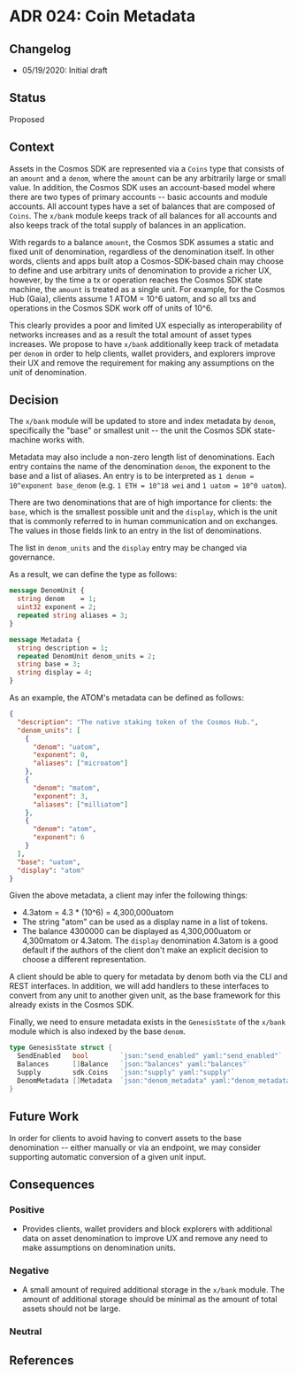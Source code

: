 # ADR 024: Coin Metadata

## Changelog

- 05/19/2020: Initial draft

## Status

Proposed

## Context

Assets in the Cosmos SDK are represented via a `Coins` type that consists of an
`amount` and a `denom`, where the `amount` can be any arbitrarily large or small
value. In addition, the Cosmos SDK uses an account-based model where there are
two types of primary accounts -- basic accounts and module accounts. All account
types have a set of balances that are composed of `Coins`. The `x/bank` module
keeps track of all balances for all accounts and also keeps track of the total
supply of balances in an application.

With regards to a balance `amount`, the Cosmos SDK assumes a static and fixed
unit of denomination, regardless of the denomination itself. In other words,
clients and apps built atop a Cosmos-SDK-based chain may choose to define and
use arbitrary units of denomination to provide a richer UX, however, by the time
a tx or operation reaches the Cosmos SDK state machine, the `amount` is treated
as a single unit. For example, for the Cosmos Hub (Gaia), clients assume 1 ATOM
= 10^6 uatom, and so all txs and operations in the Cosmos SDK work off of units
of 10^6.

This clearly provides a poor and limited UX especially as interoperability of
networks increases and as a result the total amount of asset types increases. We
propose to have `x/bank` additionally keep track of metadata per `denom` in
order to help clients, wallet providers, and explorers improve their UX and
remove the requirement for making any assumptions on the unit of denomination.

## Decision

The `x/bank` module will be updated to store and index metadata by `denom`,
specifically the "base" or smallest unit -- the unit the Cosmos SDK
state-machine works with.

Metadata may also include a non-zero length list of denominations. Each entry
contains the name of the denomination `denom`, the exponent to the base and a
list of aliases. An entry is to be interpreted as
`1 denom = 10^exponent base_denom` (e.g. `1 ETH = 10^18 wei` and
`1 uatom = 10^0 uatom`).

There are two denominations that are of high importance for clients: the `base`,
which is the smallest possible unit and the `display`, which is the unit that is
commonly referred to in human communication and on exchanges. The values in
those fields link to an entry in the list of denominations.

The list in `denom_units` and the `display` entry may be changed via governance.

As a result, we can define the type as follows:

```protobuf
message DenomUnit {
  string denom    = 1;
  uint32 exponent = 2;
  repeated string aliases = 3;
}

message Metadata {
  string description = 1;
  repeated DenomUnit denom_units = 2;
  string base = 3;
  string display = 4;
}
```

As an example, the ATOM's metadata can be defined as follows:

```json
{
  "description": "The native staking token of the Cosmos Hub.",
  "denom_units": [
    {
      "denom": "uatom",
      "exponent": 0,
      "aliases": ["microatom"]
    },
    {
      "denom": "matom",
      "exponent": 3,
      "aliases": ["milliatom"]
    },
    {
      "denom": "atom",
      "exponent": 6
    }
  ],
  "base": "uatom",
  "display": "atom"
}
```

Given the above metadata, a client may infer the following things:

- 4.3atom = 4.3 \* (10^6) = 4,300,000uatom
- The string "atom" can be used as a display name in a list of tokens.
- The balance 4300000 can be displayed as 4,300,000uatom or 4,300matom or
  4.3atom. The `display` denomination 4.3atom is a good default if the authors
  of the client don't make an explicit decision to choose a different
  representation.

A client should be able to query for metadata by denom both via the CLI and REST
interfaces. In addition, we will add handlers to these interfaces to convert
from any unit to another given unit, as the base framework for this already
exists in the Cosmos SDK.

Finally, we need to ensure metadata exists in the `GenesisState` of the `x/bank`
module which is also indexed by the base `denom`.

```go
type GenesisState struct {
  SendEnabled   bool        `json:"send_enabled" yaml:"send_enabled"`
  Balances      []Balance   `json:"balances" yaml:"balances"`
  Supply        sdk.Coins   `json:"supply" yaml:"supply"`
  DenomMetadata []Metadata  `json:"denom_metadata" yaml:"denom_metadata"`
}
```

## Future Work

In order for clients to avoid having to convert assets to the base denomination
-- either manually or via an endpoint, we may consider supporting automatic
conversion of a given unit input.

## Consequences

### Positive

- Provides clients, wallet providers and block explorers with additional data on
  asset denomination to improve UX and remove any need to make assumptions on
  denomination units.

### Negative

- A small amount of required additional storage in the `x/bank` module. The
  amount of additional storage should be minimal as the amount of total assets
  should not be large.

### Neutral

## References
